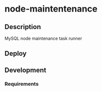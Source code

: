 # node-maintentenance

## Description

MySQL node maintenance task runner

## Deploy

## Development

### Requirements



